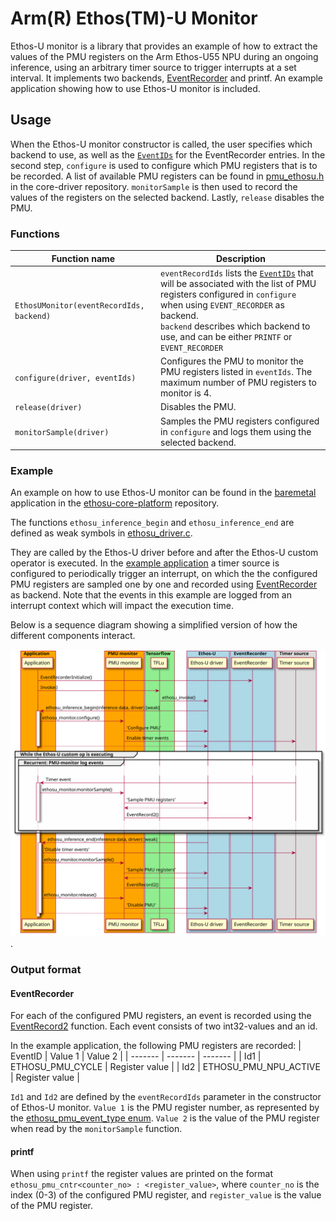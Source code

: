 # Arm(R) Ethos(TM)-U Monitor

Ethos-U monitor is a library that provides an example of how to extract the
values of the PMU registers on the Arm Ethos-U55 NPU during an ongoing
inference, using an arbitrary timer source to trigger interrupts at a set
interval. It implements two backends,
[EventRecorder](https://www.keil.com/pack/doc/compiler/EventRecorder/html/index.html)
and printf. An example application showing how to use Ethos-U monitor is
included.

## Usage
When the Ethos-U monitor constructor is called, the user specifies which backend
to use, as well as the
[```EventIDs```](https://www.keil.com/pack/doc/compiler/EventRecorder/html/group__EventRecorder__Data.html#ga44fa52e2007e535753fd4ba59b84d55d)
for the EventRecorder entries. In the second step, ``configure`` is used to
configure which PMU registers that is to be recorded. A list of available PMU
registers can be found in [pmu_ethosu.h](https://git.mlplatform.org/ml/ethos-u/ethos-u-core-driver.git/tree/include/pmu_ethosu.h?h=21.05-rc3#n55)
in the core-driver repository. ```monitorSample``` is then used to record the
values of the registers on the selected backend. Lastly, ```release```
disables the PMU.

### Functions
| Function name | Description |
| ----------- | ----------- |
|```EthosUMonitor(eventRecordIds, backend)``` | ```eventRecordIds``` lists the [```EventIDs```](https://www.keil.com/pack/doc/compiler/EventRecorder/html/group__EventRecorder__Data.html#ga44fa52e2007e535753fd4ba59b84d55d) that will be associated with the list of PMU registers configured in ```configure``` when using ```EVENT_RECORDER``` as backend.<br /> ```backend``` describes which backend to use, and can be either ```PRINTF``` or ```EVENT_RECORDER``` |
|```configure(driver, eventIds)``` | Configures the PMU to monitor the PMU registers listed in ```eventIds```. The maximum number of PMU registers to monitor is 4.|
| ```release(driver)``` | Disables the PMU. |
|```monitorSample(driver)``` | Samples the PMU registers configured in ```configure``` and logs them using the selected backend. |

### Example
An example on how to use Ethos-U monitor can be found in the
[baremetal](https://git.mlplatform.org/ml/ethos-u/ethos-u-core-platform.git/tree/applications/baremetal/main.cpp?id=afadfc1ccb22fee7463c0f7b4daf467dabe98534)
application in the [ethosu-core-platform](https://git.mlplatform.org/ml/ethos-u/ethos-u-core-platform.git) repository.

The functions ```ethosu_inference_begin``` and ```ethosu_inference_end``` are
defined as weak symbols in
[ethosu_driver.c](https://git.mlplatform.org/ml/ethos-u/ethos-u-core-driver.git/tree/src/ethosu_driver.c?h=21.05-rc3#n265).

 They are called by the Ethos-U driver before and after the Ethos-U custom
 operator is executed. In the
 [example application](https://git.mlplatform.org/ml/ethos-u/ethos-u-core-platform.git/tree/applications/baremetal/main.cpp?id=afadfc1ccb22fee7463c0f7b4daf467dabe98534)
 a timer source is configured to periodically trigger an interrupt, on which the
 the configured PMU registers are sampled one by one and recorded using
 [EventRecorder](https://www.keil.com/pack/doc/compiler/EventRecorder/html/index.html)
 as backend. Note that the events in this example are logged from an interrupt
 context which will impact the execution time.

 Below is a sequence diagram showing a simplified version of how the different
 components interact.

![ethosu monitor](docs/ethosu_monitor_example_usage.svg "ethosu monitor sequence diagram").

### Output format
#### EventRecorder
For each of the configured PMU registers, an event is recorded using the
[EventRecord2](https://www.keil.com/pack/doc/compiler/EventRecorder/html/group__EventRecorder__Data.html#gab91eb760432ad0a10652a2c922db9566)
function. Each event consists of two int32-values and an id.

In the example application, the following PMU registers are recorded:
| EventID | Value 1 | Value 2 |
| ------- | ------- | ------- |
| Id1 | ETHOSU_PMU_CYCLE | Register value |
| Id2 | ETHOSU_PMU_NPU_ACTIVE | Register value |

```Id1``` and ```Id2``` are defined by the ```eventRecordIds``` parameter in the
constructor of Ethos-U monitor. ```Value 1``` is the PMU register number, as
represented by the [ethosu_pmu_event_type enum](https://git.mlplatform.org/ml/ethos-u/ethos-u-core-driver.git/tree/include/pmu_ethosu.h?h=21.05-rc3#n55).
```Value 2``` is the value of the PMU register when read by the
```monitorSample``` function.

#### printf
When using
```printf``` the register values are printed on the format
```ethosu_pmu_cntr<counter_no> : <register_value>```, where ```counter_no``` is
the index (0-3) of the configured PMU register, and ```register_value``` is the
value of the PMU register.
